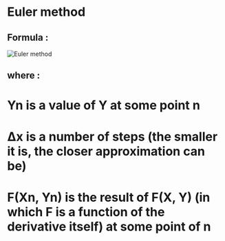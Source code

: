 # Euler method

## Formula :

![Euler method](https://i.ytimg.com/vi/Vm5OXwm3Rew/maxresdefault.jpg)

## where :
# Yn is a value of Y at some point n
# Δx is a number of steps (the smaller it is, the closer approximation can be)
# F(Xn, Yn) is the result of F(X, Y) (in which F is a function of the derivative itself) at some point of n


